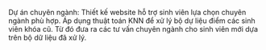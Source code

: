 Dự án chuyên ngành: Thiết kế website hỗ trợ sinh viên lựa chọn chuyên ngành phù hợp. Áp dụng thuật toán KNN để xử lý bộ dự liệu điểm các sinh viên khóa cũ. Từ đó đưa ra các tư vấn chuyên ngành cho sinh viên mới dựa trên bộ dữ liệu đã xử lý.
